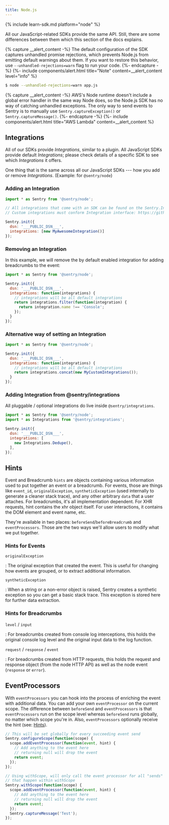 ```yaml
---
title: Node.js
---
```


{% include learn-sdk.md platform="node" %}

All our JavaScript-related SDKs provide the same API. Still, there are some differences between them which this section of the docs explains.

{% capture __alert_content -%}
The default configuration of the SDK captures unhandled promise rejections, which prevents Node.js from emitting default warnings about them. If you want to restore this behavior, use `--unhandled-rejections=warn` flag to run your code.
{%- endcapture -%}
{%- include components/alert.html
    title="Note"
    content=__alert_content
    level="info"
%}

```bash
$ node --unhandled-rejections=warn app.js
```

{% capture __alert_content -%}
AWS's Node runtime doesn't include a global error handler in the same way Node does, so the Node.js SDK has no way of catching unhandled exceptions. The only way to send events to Sentry is to manually use `Sentry.captureException()` or `Sentry.captureMessage()`.
{%- endcapture -%}
{%- include components/alert.html
    title="AWS Lambda"
    content=__alert_content
%}
## Integrations

All of our SDKs provide _Integrations_, similar to a plugin. All JavaScript SDKs provide default _Integrations_; please check details of a specific SDK to see which _Integrations_ it offers.

One thing that is the same across all our JavaScript SDKs --- how you add or remove _Integrations_. (Example: for `@sentry/node`)

### Adding an Integration

```javascript
import * as Sentry from '@sentry/node';

// All integrations that come with an SDK can be found on the Sentry.Integrations object
// Custom integrations must conform Integration interface: https://github.com/getsentry/sentry-javascript/blob/master/packages/types/src/index.ts

Sentry.init({
  dsn: '___PUBLIC_DSN___',
  integrations: [new MyAwesomeIntegration()]
});
```

### Removing an Integration

In this example, we will remove the by default enabled integration for adding breadcrumbs to the event:

```javascript
import * as Sentry from '@sentry/node';

Sentry.init({
  dsn: '___PUBLIC_DSN___',
  integrations: function(integrations) {
    // integrations will be all default integrations
    return integrations.filter(function(integration) { 
      return integration.name !== 'Console';
    });
  }
});
```

### Alternative way of setting an Integration

```javascript
import * as Sentry from '@sentry/node';

Sentry.init({
  dsn: '___PUBLIC_DSN___',
  integrations: function(integrations) {
    // integrations will be all default integrations
    return integrations.concat(new MyCustomIntegrations());
  }
});
```

### Adding Integration from @sentry/integrations

All pluggable / optional integrations do live inside `@sentry/integrations`.

```js
import * as Sentry from '@sentry/node';
import * as Integrations from '@sentry/integrations';

Sentry.init({
  dsn: '___PUBLIC_DSN___',
  integrations: [
    new Integrations.Dedupe(),
  ],
});
```

## Hints

Event and Breadcrumb `hints` are objects containing various information used to put together an event or a breadcrumb. For events, those are things like `event_id`, `originalException`, `syntheticException` (used internally to generate a cleaner stack trace), and any other arbitrary `data` that a user attaches. For breadcrumbs, it's all implementation dependent. For XHR requests, hint contains the xhr object itself. For user interactions, it contains the DOM element and event name, etc.

They're available in two places: `beforeSend`/`beforeBreadcrumb` and `eventProcessors`. Those are the two ways we'll allow users to modify what we put together.

### Hints for Events

`originalException`

: The original exception that created the event. This is useful for changing how events are grouped, or to extract additional information.

`syntheticException`

: When a string or a non-error object is raised, Sentry creates a synthetic exception so you can get a basic stack trace. This exception is stored here for further data extraction.

### Hints for Breadcrumbs

`level` / `input`

: For breadcrumbs created from console log interceptions, this holds the original console log level and the original input data to the log function.

`request` / `response` / `event`

: For breadcrumbs created from HTTP requests, this holds the request and response object
(from the node HTTP API) as well as the node event (`response` or `error`).

## EventProcessors

With `eventProcessors` you can hook into the process of enriching the event with additional data. You can add your own `eventProcessor` on the current scope. The difference between `beforeSend` and `eventProcessors` is that `eventProcessors` run on the scope level whereas `beforeSend` runs globally, no matter which scope you're in.
Also, `eventProcessors` optionally receive the hint (see: [Hints](#hints)).

```javascript
// This will be set globally for every succeeding event send
Sentry.configureScope(function(scope) {
  scope.addEventProcessor(function(event, hint) {
    // Add anything to the event here
    // returning null will drop the event
    return event;
  });
});

// Using withScope, will only call the event processor for all "sends"
// that happen within withScope
Sentry.withScope(function(scope) {
  scope.addEventProcessor(function(event, hint) {
    // Add anything to the event here
    // returning null will drop the event
    return event;
  });
  Sentry.captureMessage('Test');
});
```
